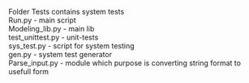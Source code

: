 Folder Tests contains system tests <br />
Run.py - main script <br />
Modeling_lib.py - main lib<br />
test_unittest.py - unit-tests<br />
sys_test.py - script for system testing<br />
gen.py - system test generator<br />
Parse_input.py - module which purpose is converting string format to usefull form<br />
